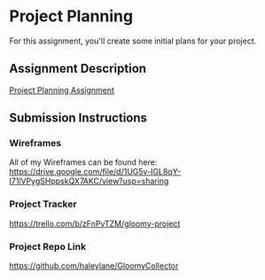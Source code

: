 # Project Planning
For this assignment, you'll create some initial plans for your project.

## Assignment Description
[Project Planning Assignment](https://education.launchcode.org/liftoff/modules/assignments/project-planning)

## Submission Instructions

### Wireframes

All of my Wireframes can be found here: https://drive.google.com/file/d/1UG5v-IGL8qY-I71lVPygSHppskQX7AKC/view?usp=sharing

### Project Tracker

https://trello.com/b/zFnPyTZM/gloomy-project



### Project Repo Link

https://github.com/haleylane/GloomyCollector
